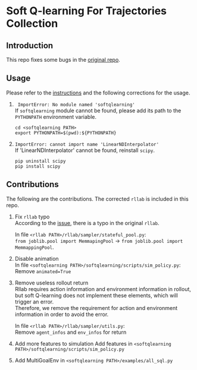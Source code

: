# Soft Q-learning For Trajectories Collection

## Introduction

This repo fixes some bugs in the [original repo](https://github.com/haarnoja/softqlearning). 

## Usage

Please refer to the [instructions](README.origin.md) and the following corrections for the usage.
   
1. ` ImportError: No module named 'softqlearning'`  
   If `softqlearning` module cannot be found, please add its path to the `PYTHONPATH` environment variable.
   ```
   cd <softqlearning PATH>
   export PYTHONPATH=$(pwd):${PYTHONPATH}
   ```
   
2. `ImportError: cannot import name 'LinearNDInterpolator'`  
   If 'LinearNDInterpolator' cannot be found, reinstall `scipy`.  
   ```
   pip uninstall scipy
   pip install scipy
   ```

## Contributions

The following are the contributions. The corrected `rllab` is included in this repo.

1. Fix `rllab` typo  
   According to the [issue](https://github.com/rll/rllab/issues/240), there is a typo in the original `rllab`.
     
   In file `<rllab PATH>/rllab/sampler/stateful_pool.py`:  
   `from joblib.pool import MemmapingPool` -> `from joblib.pool import MemmappingPool`.  

2. Disable animation  
   In file `<softqlearning PATH>/softqlearning/scripts/sim_policy.py`:
   Remove `animated=True`

3. Remove useless rollout return  
   Rllab requires action information and environment information in rollout, but soft Q-learning does not implement these elements, which will trigger an error.  
   Therefore, we remove the requirement for action and environment information in order to avoid the error.
   
   In file `<rllab PATH>/rllab/sampler/utils.py`:  
   Remove `agent_infos` and `env_infos` for return

4. Add more features to simulation
   Add features in `<softqlearning PATH>/softqlearning/scripts/sim_policy.py`  

5. Add MultiGoalEnv in `<softqlearning PATH>/examples/all_sql.py`
